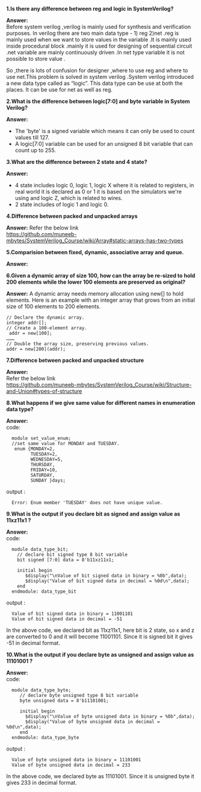 ****1.Is there any difference between reg and logic in SystemVerilog?****

**Answer:**  
Before system verilog ,verilog is mainly used for synthesis and verification purposes. In verilog there are two main data type - 1) reg 2)net .reg is mainly used when we want to store values in the variable .It is mainly used inside procedural block .mainly it is used for designing of sequential circuit .net variable are mainly continuously driven .In net type variable it is not possible to store value .

So ,there is lots of confusion for designer ,where to use reg and where to use net.This problem is solved in system verilog .System verilog introduced a new data type called as “logic”. This data type can be use at both the places. It can be use for net as well as reg.

**2.What is the difference between logic[7:0] and byte variable in System Verilog?**

**Answer:**
* The 'byte' is a signed variable which means it can only be used to count values till 127.
* A logic[7:0] variable can be used for an unsigned 8 bit variable that can count up to 255.  

**3.What are the difference between 2 state and 4 state?**

**Answer:**
* 4 state includes logic 0, logic 1, logic X where it is related to registers, in real world it is declared as 0 or 1 it is based on the simulators we're using and logic Z, which is related to wires.  
* 2 state includes of logic 1 and logic 0.

**4.Difference between packed and unpacked arrays**

**Answer:**
Refer the below link  
https://github.com/muneeb-mbytes/SystemVerilog_Course/wiki/Array#static-arrays-has-two-types

**5.Comparision between fixed, dynamic, associative array and queue.**

**Answer:**

**6.Given a dynamic array of size 100, how can the array be re-sized to hold 200 elements while the lower 100 elements are preserved as original?**

**Answer:**
A dynamic array needs memory allocation using new[] to hold elements. Here is an example with an integer array that grows from an initial size of 100 elements to 200 elements.
   
    // Declare the dynamic array.
    integer addr[]; 
    // Create a 100-element array.
     addr = new[100]; 
    ………
    // Double the array size, preserving previous values.
    addr = new[200](addr);

**7.Difference between packed and unpacked structure**

**Answer:**  
Refer the below link  
https://github.com/muneeb-mbytes/SystemVerilog_Course/wiki/Structure-and-Union#types-of-structure

**8.What happens if we give same value for different names in enumeration data type?**

**Answer:**   
code:
      
      module set_value_enum;    
      //set same value for MONDAY and TUESDAY.  
       enum {MONDAY=2, 
             TUESDAY=2, 
             WEDNESDAY=5, 
             THURSDAY, 
             FRIDAY=10, 
             SATURDAY, 
             SUNDAY }days;


output :       

      Error: Enum member 'TUESDAY' does not have unique value.



**9.What is the output if you declare bit as signed and assign value as 11xz11x1 ?**

**Answer:**   
code:   

      module data_type_bit;   
        // declare bit signed type 8 bit variable 
        bit signed [7:0] data = 8'b11xz11x1;   

        initial begin
           $display("\nValue of bit signed data in binary = %0b",data);
           $display("Value of bit signed data in decimal = %0d\n",data);
        end
      endmodule: data_type_bit


output :   

      Value of bit signed data in binary = 11001101
      Value of bit signed data in decimal = -51

In the above code, we declared bit as 11xz11x1, here bit is 2 state, so x and z are converted to 0 and it will become 11001101. Since it is signed bit it gives -51 in decimal format. 




**10.What is the output if you declare byte as unsigned and assign value as 11101001 ?**

**Answer:**   
code: 

      module data_type_byte;   
         // declare byte unsigned type 8 bit variable 
         byte unsigned data = 8'b11101001;

         initial begin
           $display("\nValue of byte unsigned data in binary = %0b",data);
           $display("Value of byte unsigned data in decimal = %0d\n",data);
         end
      endmodule: data_type_byte


output :   

      Value of byte unsigned data in binary = 11101001
      Value of byte unsigned data in decimal = 233


In the above code, we declared byte as 11101001. Since it is unsigned byte it gives 233 in decimal format.